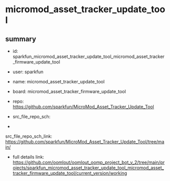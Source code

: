 # micromod_asset_tracker_update_tool
 
## summary 
* id: sparkfun_micromod_asset_tracker_update_tool_micromod_asset_tracker_firmware_update_tool
* user: sparkfun
* name: micromod_asset_tracker_update_tool
* board: micromod_asset_tracker_firmware_update_tool
* repo: https://github.com/sparkfun/MicroMod_Asset_Tracker_Update_Tool



* src_file_repo_sch: 
*
 src_file_repo_sch_link: https://github.com/sparkfun/MicroMod_Asset_Tracker_Update_Tool/tree/main/
* full details link: https://github.com/oomlout/oomlout_oomp_project_bot_v_2/tree/main/projects/sparkfun_micromod_asset_tracker_update_tool_micromod_asset_tracker_firmware_update_tool/current_version/working  






